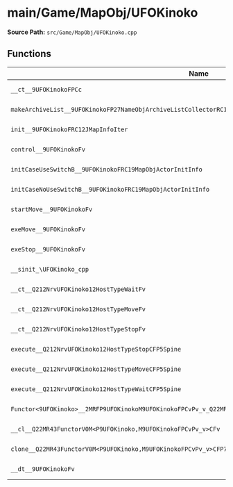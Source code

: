 # main/Game/MapObj/UFOKinoko

**Source Path:** `src/Game/MapObj/UFOKinoko.cpp`

## Functions

| Name | Address | Match % |
|------|---------|---------|
| `__ct__9UFOKinokoFPCc` | `0x8024FEE0` | :white_check_mark: (100.0%) |
| `makeArchiveList__9UFOKinokoFP27NameObjArchiveListCollectorRC12JMapInfoIter` | `0x8024FF1C` | :white_check_mark: (100.0%) |
| `init__9UFOKinokoFRC12JMapInfoIter` | `0x8024FF74` | :x: (95.9%) |
| `control__9UFOKinokoFv` | `0x802500FC` | :white_check_mark: (100.0%) |
| `initCaseUseSwitchB__9UFOKinokoFRC19MapObjActorInitInfo` | `0x80250134` | :white_check_mark: (100.0%) |
| `initCaseNoUseSwitchB__9UFOKinokoFRC19MapObjActorInitInfo` | `0x80250194` | :white_check_mark: (100.0%) |
| `startMove__9UFOKinokoFv` | `0x80250198` | :white_check_mark: (100.0%) |
| `exeMove__9UFOKinokoFv` | `0x802501DC` | :white_check_mark: (100.0%) |
| `exeStop__9UFOKinokoFv` | `0x80250278` | :white_check_mark: (100.0%) |
| `__sinit_\UFOKinoko_cpp` | `0x802502D0` | :white_check_mark: (100.0%) |
| `__ct__Q212NrvUFOKinoko12HostTypeWaitFv` | `0x80250304` | :white_check_mark: (100.0%) |
| `__ct__Q212NrvUFOKinoko12HostTypeMoveFv` | `0x80250314` | :white_check_mark: (100.0%) |
| `__ct__Q212NrvUFOKinoko12HostTypeStopFv` | `0x80250324` | :white_check_mark: (100.0%) |
| `execute__Q212NrvUFOKinoko12HostTypeStopCFP5Spine` | `0x80250334` | :white_check_mark: (100.0%) |
| `execute__Q212NrvUFOKinoko12HostTypeMoveCFP5Spine` | `0x8025033C` | :white_check_mark: (100.0%) |
| `execute__Q212NrvUFOKinoko12HostTypeWaitCFP5Spine` | `0x80250344` | :white_check_mark: (100.0%) |
| `Functor<9UFOKinoko>__2MRFP9UFOKinokoM9UFOKinokoFPCvPv_v_Q22MR43FunctorV0M<P9UFOKinoko,M9UFOKinokoFPCvPv_v>` | `0x80250348` | :white_check_mark: (100.0%) |
| `__cl__Q22MR43FunctorV0M<P9UFOKinoko,M9UFOKinokoFPCvPv_v>CFv` | `0x80250388` | :white_check_mark: (100.0%) |
| `clone__Q22MR43FunctorV0M<P9UFOKinoko,M9UFOKinokoFPCvPv_v>CFP7JKRHeap` | `0x802503B8` | :x: (96.2%) |
| `__dt__9UFOKinokoFv` | `0x80250420` | :white_check_mark: (100.0%) |
